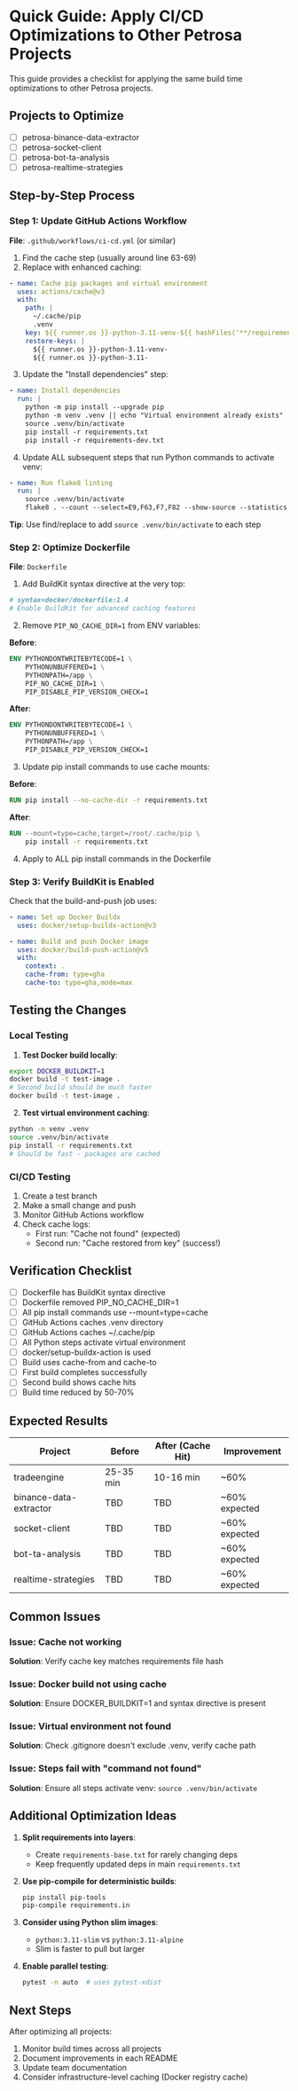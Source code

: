 # Quick Guide: Apply CI/CD Optimizations to Other Petrosa Projects

This guide provides a checklist for applying the same build time optimizations to other Petrosa projects.

## Projects to Optimize

- [ ] petrosa-binance-data-extractor
- [ ] petrosa-socket-client
- [ ] petrosa-bot-ta-analysis
- [ ] petrosa-realtime-strategies

## Step-by-Step Process

### Step 1: Update GitHub Actions Workflow

**File**: `.github/workflows/ci-cd.yml` (or similar)

1. Find the cache step (usually around line 63-69)
2. Replace with enhanced caching:

```yaml
- name: Cache pip packages and virtual environment
  uses: actions/cache@v3
  with:
    path: |
      ~/.cache/pip
      .venv
    key: ${{ runner.os }}-python-3.11-venv-${{ hashFiles('**/requirements*.txt') }}
    restore-keys: |
      ${{ runner.os }}-python-3.11-venv-
      ${{ runner.os }}-python-3.11-
```

3. Update the "Install dependencies" step:

```yaml
- name: Install dependencies
  run: |
    python -m pip install --upgrade pip
    python -m venv .venv || echo "Virtual environment already exists"
    source .venv/bin/activate
    pip install -r requirements.txt
    pip install -r requirements-dev.txt
```

4. Update ALL subsequent steps that run Python commands to activate venv:

```yaml
- name: Run flake8 linting
  run: |
    source .venv/bin/activate
    flake8 . --count --select=E9,F63,F7,F82 --show-source --statistics
```

**Tip**: Use find/replace to add `source .venv/bin/activate` to each step

### Step 2: Optimize Dockerfile

**File**: `Dockerfile`

1. Add BuildKit syntax directive at the very top:

```dockerfile
# syntax=docker/dockerfile:1.4
# Enable BuildKit for advanced caching features
```

2. Remove `PIP_NO_CACHE_DIR=1` from ENV variables:

**Before**:
```dockerfile
ENV PYTHONDONTWRITEBYTECODE=1 \
    PYTHONUNBUFFERED=1 \
    PYTHONPATH=/app \
    PIP_NO_CACHE_DIR=1 \
    PIP_DISABLE_PIP_VERSION_CHECK=1
```

**After**:
```dockerfile
ENV PYTHONDONTWRITEBYTECODE=1 \
    PYTHONUNBUFFERED=1 \
    PYTHONPATH=/app \
    PIP_DISABLE_PIP_VERSION_CHECK=1
```

3. Update pip install commands to use cache mounts:

**Before**:
```dockerfile
RUN pip install --no-cache-dir -r requirements.txt
```

**After**:
```dockerfile
RUN --mount=type=cache,target=/root/.cache/pip \
    pip install -r requirements.txt
```

4. Apply to ALL pip install commands in the Dockerfile

### Step 3: Verify BuildKit is Enabled

Check that the build-and-push job uses:

```yaml
- name: Set up Docker Buildx
  uses: docker/setup-buildx-action@v3

- name: Build and push Docker image
  uses: docker/build-push-action@v5
  with:
    context: .
    cache-from: type=gha
    cache-to: type=gha,mode=max
```

## Testing the Changes

### Local Testing

1. **Test Docker build locally**:
```bash
export DOCKER_BUILDKIT=1
docker build -t test-image .
# Second build should be much faster
docker build -t test-image .
```

2. **Test virtual environment caching**:
```bash
python -m venv .venv
source .venv/bin/activate
pip install -r requirements.txt
# Should be fast - packages are cached
```

### CI/CD Testing

1. Create a test branch
2. Make a small change and push
3. Monitor GitHub Actions workflow
4. Check cache logs:
   - First run: "Cache not found" (expected)
   - Second run: "Cache restored from key" (success!)

## Verification Checklist

- [ ] Dockerfile has BuildKit syntax directive
- [ ] Dockerfile removed PIP_NO_CACHE_DIR=1
- [ ] All pip install commands use --mount=type=cache
- [ ] GitHub Actions caches .venv directory
- [ ] GitHub Actions caches ~/.cache/pip
- [ ] All Python steps activate virtual environment
- [ ] docker/setup-buildx-action is used
- [ ] Build uses cache-from and cache-to
- [ ] First build completes successfully
- [ ] Second build shows cache hits
- [ ] Build time reduced by 50-70%

## Expected Results

| Project | Before | After (Cache Hit) | Improvement |
|---------|--------|-------------------|-------------|
| tradeengine | 25-35 min | 10-16 min | ~60% |
| binance-data-extractor | TBD | TBD | ~60% expected |
| socket-client | TBD | TBD | ~60% expected |
| bot-ta-analysis | TBD | TBD | ~60% expected |
| realtime-strategies | TBD | TBD | ~60% expected |

## Common Issues

### Issue: Cache not working
**Solution**: Verify cache key matches requirements file hash

### Issue: Docker build not using cache
**Solution**: Ensure DOCKER_BUILDKIT=1 and syntax directive is present

### Issue: Virtual environment not found
**Solution**: Check .gitignore doesn't exclude .venv, verify cache path

### Issue: Steps fail with "command not found"
**Solution**: Ensure all steps activate venv: `source .venv/bin/activate`

## Additional Optimization Ideas

1. **Split requirements into layers**:
   - Create `requirements-base.txt` for rarely changing deps
   - Keep frequently updated deps in main `requirements.txt`

2. **Use pip-compile for deterministic builds**:
   ```bash
   pip install pip-tools
   pip-compile requirements.in
   ```

3. **Consider using Python slim images**:
   - `python:3.11-slim` vs `python:3.11-alpine`
   - Slim is faster to pull but larger

4. **Enable parallel testing**:
   ```bash
   pytest -n auto  # uses pytest-xdist
   ```

## Next Steps

After optimizing all projects:
1. Monitor build times across all projects
2. Document improvements in each README
3. Update team documentation
4. Consider infrastructure-level caching (Docker registry cache)
